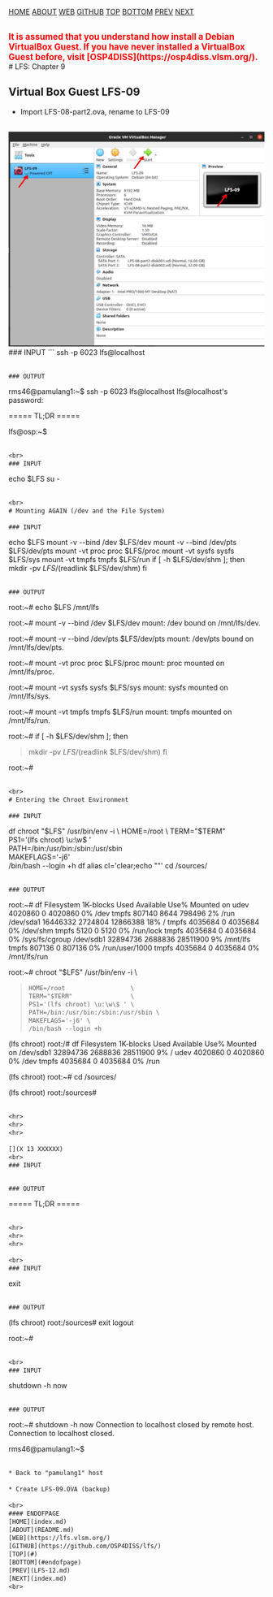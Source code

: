---
---

[HOME](index.md)
[ABOUT](README.md)
[WEB](https://lfs.vlsm.org/)
[GITHUB](https://github.com/OSP4DISS/lfs/)
[TOP](#)
[BOTTOM](#endofpage)
[PREV](LFS-12.md)
[NEXT](index.md)

<br>
<span style="color:red; font-weight:bold; font-size:larger;">
It is assumed that you understand how install a Debian VirtualBox Guest.
If you have never installed a VirtualBox Guest before, visit [OSP4DISS](https://osp4diss.vlsm.org/).
</span>

<br>
# LFS: Chapter 9

## Virtual Box Guest LFS-09

* Import LFS-08-part2.ova, rename to LFS-09

<br>
<img src="pictures/LFS-A46.jpg" width="960">

<br>
### INPUT
```
ssh -p 6023 lfs@localhost

```

### OUTPUT
```
rms46@pamulang1:~$ ssh -p 6023 lfs@localhost
lfs@localhost's password:

===== TL;DR =====

lfs@osp:~$ 

```

<br>
### INPUT
```
echo $LFS
su -

```

<br>
# Mounting AGAIN (/dev and the File System)

### INPUT
```
echo $LFS
mount -v --bind /dev $LFS/dev
mount -v --bind /dev/pts $LFS/dev/pts
mount -vt proc proc $LFS/proc
mount -vt sysfs sysfs $LFS/sys
mount -vt tmpfs tmpfs $LFS/run
if [ -h $LFS/dev/shm ]; then
  mkdir -pv $LFS/$(readlink $LFS/dev/shm)
fi

```

### OUTPUT
```
root:~# echo $LFS
/mnt/lfs

root:~# mount -v --bind /dev $LFS/dev
mount: /dev bound on /mnt/lfs/dev.

root:~# mount -v --bind /dev/pts $LFS/dev/pts
mount: /dev/pts bound on /mnt/lfs/dev/pts.

root:~# mount -vt proc proc $LFS/proc
mount: proc mounted on /mnt/lfs/proc.

root:~# mount -vt sysfs sysfs $LFS/sys
mount: sysfs mounted on /mnt/lfs/sys.

root:~# mount -vt tmpfs tmpfs $LFS/run
mount: tmpfs mounted on /mnt/lfs/run.

root:~# if [ -h $LFS/dev/shm ]; then
>   mkdir -pv $LFS/$(readlink $LFS/dev/shm)
> fi

root:~# 

```

<br>
# Entering the Chroot Environment

### INPUT
```
df
chroot "$LFS" /usr/bin/env -i   \
    HOME=/root                  \
    TERM="$TERM"                \
    PS1='(lfs chroot) \u:\w\$ ' \
    PATH=/bin:/usr/bin:/sbin:/usr/sbin \
    MAKEFLAGS='-j6' \
    /bin/bash --login +h
df
alias cl='clear;echo ""'
cd /sources/

```

### OUTPUT
```
root:~# df
Filesystem     1K-blocks    Used Available Use% Mounted on
udev             4020860       0   4020860   0% /dev
tmpfs             807140    8644    798496   2% /run
/dev/sda1       16446332 2724804  12866388  18% /
tmpfs            4035684       0   4035684   0% /dev/shm
tmpfs               5120       0      5120   0% /run/lock
tmpfs            4035684       0   4035684   0% /sys/fs/cgroup
/dev/sdb1       32894736 2688836  28511900   9% /mnt/lfs
tmpfs             807136       0    807136   0% /run/user/1000
tmpfs            4035684       0   4035684   0% /mnt/lfs/run

root:~# chroot "$LFS" /usr/bin/env -i   \
>     HOME=/root                  \
>     TERM="$TERM"                \
>     PS1='(lfs chroot) \u:\w\$ ' \
>     PATH=/bin:/usr/bin:/sbin:/usr/sbin \
>     MAKEFLAGS='-j6' \
>     /bin/bash --login +h

(lfs chroot) root:/# df
Filesystem     1K-blocks    Used Available Use% Mounted on
/dev/sdb1       32894736 2688836  28511900   9% /
udev             4020860       0   4020860   0% /dev
tmpfs            4035684       0   4035684   0% /run

(lfs chroot) root:~# cd /sources/

(lfs chroot) root:/sources#

```

<hr>
<hr>
<hr>

[](X 13 XXXXXX)
<br>
### INPUT
```

```

### OUTPUT
```

===== TL;DR =====
```

<hr>
<hr>
<hr>

<br>
### INPUT

```
exit

```

### OUTPUT
```
(lfs chroot) root:/sources# exit
logout

root:~#

```

<br>
### INPUT
```
shutdown -h now

```

### OUTPUT
```
root:~# shutdown -h now
Connection to localhost closed by remote host.
Connection to localhost closed.

rms46@pamulang1:~$

```

* Back to "pamulang1" host

* Create LFS-09.OVA (backup)

<br>
#### ENDOFPAGE
[HOME](index.md)
[ABOUT](README.md)
[WEB](https://lfs.vlsm.org/)
[GITHUB](https://github.com/OSP4DISS/lfs/)
[TOP](#)
[BOTTOM](#endofpage)
[PREV](LFS-12.md)
[NEXT](index.md)
<br>

